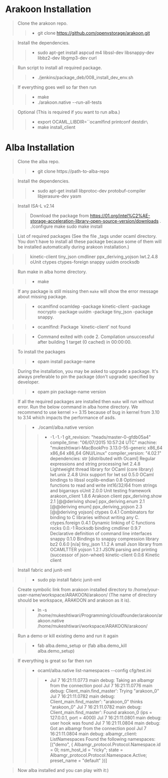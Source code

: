 # Arakoon Installation

>Clone the arakoon repo.
>> - git clone https://github.com/openvstorage/arakoon.git

>Install the dependencies.
>> - sudo apt-get install aspcud m4 libssl-dev libsnappy-dev libbz2-dev libgmp3-dev curl

>Run script to install all required package.
>> -  ./jenkins/package_deb/008_install_dev_env.sh

>If everything goes well so far then run
 >> -  make
 >> -  ./arakoon.native --run-all-tests

> Optional (This is required if you want to run alba.)
 >> -  export OCAML_LIBDIR=``ocamlfind printconf destdir`\`
 >> -  make install_client


# Alba Installation

> Clone the alba repo.
>> - git clone https://path-to-alba-repo

> Install the dependencies.
>> - sudo apt-get install libprotoc-dev protobuf-compiler libjerasure-dev yasm

> Install ISA-L v2.14
>> Download the package from https://01.org/intel%C2%AE-storage-acceleration-library-open-source-version/downloads .
>> ./configure
>> make
>> sudo make install

> List of required packages (See the file _tags under ocaml directory. You don't have to install all these package because some of them will be installed automatically during arakoon installation.)

>> kinetic-client
>> tiny_json
>> cmdliner
>> ppx_deriving_yojson
>> lwt.2.4.8
>> oUnit
>> ctypes
>> ctypes-foreign
>> snappy
>> uuidm
>> orocksdb

>Run make in alba home directory.
>> - make

> If any package is still missing then `make` will show the error message about missing package.
>> - ocamlfind ocamldep -package kinetic-client -package nocrypto -package uuidm -package tiny_json -package snappy.

>> - ocamlfind: Package `kinetic-client' not found

>> - Command exited with code 2.
Compilation unsuccessful after building 1 target (0 cached) in 00:00:00.

>To install the packages
>> - opam install package-name

>During the installation, you may be asked to upgrade a package. It's always preferable to pin the package (don't upgrade) specified by developer.
>> - opam pin package-name version


> If all the required packages are installed then `make` will run without error. Run the below command in alba home directory. We recommend to use kernel >= 3.15 because of bug in kernel from 3.10 to 3.14 which impacts the performance of asds.
>> - ./ocaml/alba.native version
>>> - -1.-1.-1
git_revision: "heads/master-0-gfdb05a4"
compile_time: "06/07/2015 10:57:24 UTC"
machine: "mukeshtiwari-MacBookPro 3.13.0-55-generic x86_64 x86_64 x86_64 GNU/Linux"
compiler_version: "4.02.1"
dependencies:
str                     [distributed with Ocaml]	Regular expressions and string processing
lwt                 	2.4.8	Lightweight thread library for OCaml (core library)
lwt.unix            	2.4.8	Unix support for lwt
ssl                 	0.5.0	OCaml bindings to libssl
ocplib-endian       	0.8	Optimised functions to read and write int16/32/64 from strings and bigarrays
oUnit               	2.0.0	Unit testing framework
arakoon_client      	1.8.6	Arakoon client
ppx_deriving.show   	2.1	[@@deriving show]
ppx_deriving.enum   	2.1	[@@deriving enum]
ppx_deriving_yojson 	2.3	[@@deriving yojson]
ctypes              	0.4.1	Combinators for binding to C libraries without writing any C.
ctypes.foreign      	0.4.1	Dynamic linking of C functions
rocks               	0.0.-1	Rocksdb binding
cmdliner            	0.9.7	Declarative definition of command line interfaces
snappy              	0.1.0	Bindings to snappy compression library
bz2                 	0.6.0	[n/a]
tiny_json           	1.1.2	A small Json library from OCAMLTTER
yojson              	1.2.1	JSON parsing and printing (successor of json-wheel)
kinetic-client      	0.0.6	Kinetic client


> Install fabric and junit-xml
>> - sudo pip install fabric junit-xml

>Create symbolic link from arakoon installed directory to /home/your-user-name/workspace/ARAKOON/arakoon/ (The name of directory should be workspace, ARAKOON and arakoon as it is).
>> - ln -s /home/mukeshtiwari/Programming/cloudfounder/arakoon/arakoon.native  /home/mukeshtiwari/workspace/ARAKOON/arakoon/


> Run a demo or kill existing demo and run it again
>> - fab alba.demo_setup or (fab alba.demo_kill alba.demo_setup)

> If everything is great so far then run
>> -  ocaml/alba.native list-namespaces --config cfg/test.ini
>>> - Jul  7 16:21:11.0773 main debug: Taking an albamgr from the connection pool
Jul  7 16:21:11.0776 main debug: Client_main.find_master': Trying "arakoon_0"
Jul  7 16:21:11.0782 main debug: Client_main.find_master': "arakoon_0" thinks "arakoon_0"
Jul  7 16:21:11.0782 main debug: Client_main.find_master': Found arakoon_0 (ips = 127.0.0.1, port = 4000)
Jul  7 16:21:11.0801 main debug: user hook was found
Jul  7 16:21:11.0804 main debug: Got an albamgr from the connection pool
Jul  7 16:21:11.0804 main debug: albamgr_client: ListNamespaces
Found the following namespaces: [("demo",
  { Albamgr_protocol.Protocol.Namespace.id = 0l; nsm_host_id = "ricky";
    state = Albamgr_protocol.Protocol.Namespace.Active;
    preset_name = "default" })]

> Now alba installed and you can play with it:)
